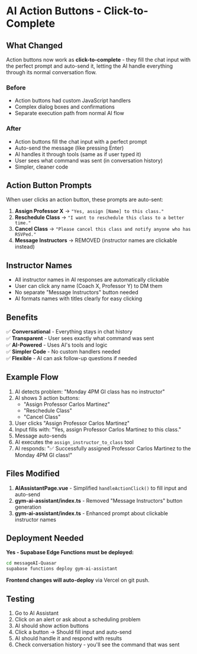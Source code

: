 # AI Action Buttons - Click-to-Complete

## What Changed

Action buttons now work as **click-to-complete** - they fill the chat input with the perfect prompt and auto-send it, letting the AI handle everything through its normal conversation flow.

### Before
- Action buttons had custom JavaScript handlers
- Complex dialog boxes and confirmations
- Separate execution path from normal AI flow

### After
- Action buttons fill the chat input with a perfect prompt
- Auto-send the message (like pressing Enter)
- AI handles it through tools (same as if user typed it)
- User sees what command was sent (in conversation history)
- Simpler, cleaner code

## Action Button Prompts

When user clicks an action button, these prompts are auto-sent:

1. **Assign Professor X** → `"Yes, assign [Name] to this class."`
2. **Reschedule Class** → `"I want to reschedule this class to a better time."`
3. **Cancel Class** → `"Please cancel this class and notify anyone who has RSVPed."`
4. **Message Instructors** → REMOVED (instructor names are clickable instead)

## Instructor Names

- All instructor names in AI responses are automatically clickable
- User can click any name (Coach X, Professor Y) to DM them
- No separate "Message Instructors" button needed
- AI formats names with titles clearly for easy clicking

## Benefits

✅ **Conversational** - Everything stays in chat history  
✅ **Transparent** - User sees exactly what command was sent  
✅ **AI-Powered** - Uses AI's tools and logic  
✅ **Simpler Code** - No custom handlers needed  
✅ **Flexible** - AI can ask follow-up questions if needed  

## Example Flow

1. AI detects problem: "Monday 4PM GI class has no instructor"
2. AI shows 3 action buttons:
   - "Assign Professor Carlos Martinez"
   - "Reschedule Class"
   - "Cancel Class"
3. User clicks "Assign Professor Carlos Martinez"
4. Input fills with: "Yes, assign Professor Carlos Martinez to this class."
5. Message auto-sends
6. AI executes the `assign_instructor_to_class` tool
7. AI responds: "✅ Successfully assigned Professor Carlos Martinez to the Monday 4PM GI class!"

## Files Modified

1. **AIAssistantPage.vue** - Simplified `handleActionClick()` to fill input and auto-send
2. **gym-ai-assistant/index.ts** - Removed "Message Instructors" button generation
3. **gym-ai-assistant/index.ts** - Enhanced prompt about clickable instructor names

## Deployment Needed

**Yes - Supabase Edge Functions must be deployed:**

```bash
cd messageAI-Quasar
supabase functions deploy gym-ai-assistant
```

**Frontend changes will auto-deploy** via Vercel on git push.

## Testing

1. Go to AI Assistant
2. Click on an alert or ask about a scheduling problem
3. AI should show action buttons
4. Click a button → Should fill input and auto-send
5. AI should handle it and respond with results
6. Check conversation history - you'll see the command that was sent

